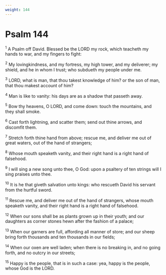 ```yaml
---
weight: 144
---
```


# Psalm 144

<sup>1</sup> A Psalm off David. Blessed be the LORD my rock, which teacheth my hands to war, and my fingers to fight: 

<sup>2</sup> My lovingkindness, and my fortress, my high tower, and my deliverer; my shield, and he in whom I trust; who subdueth my people under me. 

<sup>3</sup> LORD, what is man, that thou takest knowledge of him? or the son of man, that thou makest account of him? 

<sup>4</sup> Man is like to vanity: his days are as a shadow that passeth away. 

<sup>5</sup> Bow thy heavens, O LORD, and come down: touch the mountains, and they shall smoke. 

<sup>6</sup> Cast forth lightning, and scatter them; send out thine arrows, and discomfit them. 

<sup>7</sup> Stretch forth thine hand from above; rescue me, and deliver me out of great waters, out of the hand of strangers; 

<sup>8</sup> Whose mouth speaketh vanity, and their right hand is a right hand of falsehood. 

<sup>9</sup> I will sing a new song unto thee, O God: upon a psaltery of ten strings will I sing praises unto thee. 

<sup>10</sup> It is he that giveth salvation unto kings: who rescueth David his servant from the hurtful sword. 

<sup>11</sup> Rescue me, and deliver me out of the hand of strangers, whose mouth speaketh vanity, and their right hand is a right hand of falsehood. 

<sup>12</sup> When our sons shall be as plants grown up in their youth; and our daughters as corner stones hewn after the fashion of a palace; 

<sup>13</sup> When our garners are full, affording all manner of store; and our sheep bring forth thousands and ten thousands in our fields; 

<sup>14</sup> When our oxen are well laden; when there is no breaking in, and no going forth, and no outcry in our streets; 

<sup>15</sup> Happy is the people, that is in such a case: yea, happy is the people, whose God is the LORD. 


